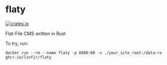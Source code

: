 # flaty

[![crates.io](https://img.shields.io/crates/v/flaty.svg)](https://crates.io/crates/flaty)

Flat-File CMS written in Rust

To try, run:
```
docker run --rm --name flaty -p 8080:80 -v ./your_site_root:/data:ro ghcr.io/linfir/flaty
```
